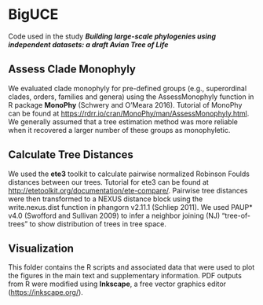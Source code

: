 # BigUCE

Code used in the study **_Building large-scale phylogenies using independent datasets: a draft Avian Tree of Life_**

## **Assess Clade Monophyly**
We evaluated clade monophyly for pre-defined groups (e.g., superordinal clades, orders, families and genera) using the AssessMonophyly function in R package **MonoPhy** (Schwery and O’Meara 2016). Tutorial of MonoPhy can be found at https://rdrr.io/cran/MonoPhy/man/AssessMonophyly.html. We generally assumed that a tree estimation method was more reliable when it recovered a larger number of these groups as monophyletic.

## **Calculate Tree Distances**
We used the **ete3** toolkit to calculate pairwise normalized Robinson Foulds distances between our trees. Tutorial for ete3 can be found at http://etetoolkit.org/documentation/ete-compare/. Pairwise tree distances were then transformed to a NEXUS distance block using the write.nexus.dist function in phangorn v2.11.1 (Schliep 2011). We used PAUP* v4.0 (Swofford and Sullivan 2009) to infer a neighbor joining (NJ) “tree-of-trees” to show distribution of trees in tree space.

## **Visualization**
This folder contains the R scripts and associated data that were used to plot the figures in the main text and supplementary information. PDF outputs from R were modified using **Inkscape**, a free vector graphics editor (https://inkscape.org/).
